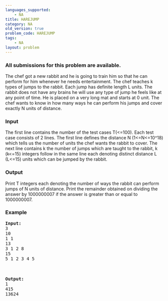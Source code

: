 ```yaml
---
languages_supported:
    - NA
title: HAREJUMP
category: NA
old_version: true
problem_code: HAREJUMP
tags:
    - NA
layout: problem
---
```

###  All submissions for this problem are available. 

The chef got a new rabbit and he is going to train him so that he can perform for him whenever he needs entertainment. The chef teaches k types of jumps to the rabbit. Each jump has definite length L units. The rabbit does not have any brains he will use any type of jump he feels like at any point of time. He is placed on a very long mat and starts at 0 unit. The chef wants to know in how many ways he can perform his jumps and cover exactly N units of distance.

### Input

The first line contains the number of the test cases T(&lt;=100). Each test case consists of 2 lines. The first line defines the distance N (1&lt;=N&lt;=10^18) which tells us the number of units the chef wants the rabbit to cover. The next line contains k the number of jumps which are taught to the rabbit, k (k&lt;=15) integers follow in the same line each denoting distinct distance L (L&lt;=15) units which can be jumped by the rabbit.

### Output

Print T integers each denoting the number of ways the rabbit can perform jumps of N units of distance. Print the remainder obtained on dividing the answer by 1000000007 if the answer is greater than or equal to 1000000007.

### Example

<pre><b>Input:</b>
3
10
1 1
13
3 1 2 8
15
5 1 2 3 4 5



<b>Output:</b>
1
415
13624
</pre>